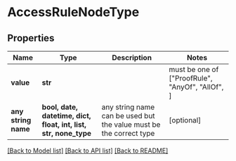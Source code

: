 # AccessRuleNodeType


## Properties
Name | Type | Description | Notes
------------ | ------------- | ------------- | -------------
**value** | **str** |  |  must be one of ["ProofRule", "AnyOf", "AllOf", ]
**any string name** | **bool, date, datetime, dict, float, int, list, str, none_type** | any string name can be used but the value must be the correct type | [optional]

[[Back to Model list]](../README.md#documentation-for-models) [[Back to API list]](../README.md#documentation-for-api-endpoints) [[Back to README]](../README.md)


